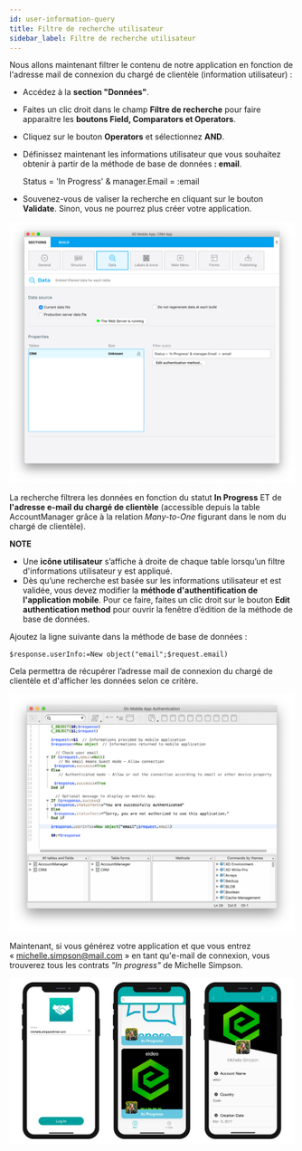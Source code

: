 ```yaml
---
id: user-information-query
title: Filtre de recherche utilisateur
sidebar_label: Filtre de recherche utilisateur
---
```

Nous allons maintenant filtrer le contenu de notre application en fonction de l'adresse mail de connexion du chargé de clientèle (information utilisateur) :

* Accédez à la **section "Données"**. 
* Faites un clic droit dans le champ **Filtre de recherche** pour faire apparaitre les **boutons Field, Comparators et Operators**.
* Cliquez sur le bouton **Operators** et sélectionnez **AND**.
* Définissez maintenant les informations utilisateur que vous souhaitez obtenir à partir de la méthode de base de données **: email**.

    Status = 'In Progress' & manager.Email = :email 
    

* Souvenez-vous de valiser la recherche en cliquant sur le bouton **Validate**. Sinon, vous ne pourrez plus créer votre application.

![Filtre de recherche utilisateur](assets/restricted-queries/user-information-query.png)

La recherche filtrera les données en fonction du statut **In Progress** ET de **l'adresse e-mail du chargé de clientèle** (accessible depuis la table AccountManager grâce à la relation *Many-to-One* figurant dans le nom du chargé de clientèle).<div class = "tips"> 

**NOTE**

* Une **icône utilisateur** s’affiche à droite de chaque table lorsqu’un filtre d'informations utilisateur y est appliqué.
* Dès qu’une recherche est basée sur les informations utilisateur et est validée, vous devez modifier la **méthode d'authentification de l'application mobile**. Pour ce faire, faites un clic droit sur le bouton **Edit authentication method** pour ouvrir la fenêtre d’édition de la méthode de base de données.</div> 

Ajoutez la ligne suivante dans la méthode de base de données :

    $response.userInfo:=New object("email";$request.email)
    

Cela permettra de récupérer l’adresse mail de connexion du chargé de clientèle et d'afficher les données selon ce critère.

![Filtre de recherche utilisateur](assets/restricted-queries/database-method-user-information-query.png)

Maintenant, si vous générez votre application et que vous entrez « michelle.simpson@mail.com » en tant qu'e-mail de connexion, vous trouverez tous les contrats *"In progress"* de Michelle Simpson.

![Final result](assets/restricted-queries/restricted-queries-final-result.png)